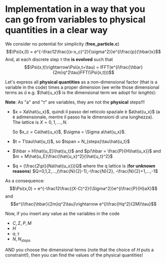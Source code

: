 # Implementation in a way that you can go from variables to physical quantities in a clear way

We consider no potential for simplicity (**free_particle.c**)
$$\Psi(x,0) = e^{-\frac12\frac{(x-x_c)^2}{\sigma^2}}e^{i\frac{p}{\hbar}x}$$
And, at each discrete step $\tau$ the **is evolved** such that
$$\Psi(x,t)\rightarrow\Psi(x,t+\tau) = IFFT(e^{i\frac{\hbar}{2m}q^2\tau}FFT(\Psi(x,t)))$$

Let's express all **physical quantities** as a non-dimensional factor (that is a variable in the code) times a proper dimension (we write those dimensional terms as $\hat{u}$ e.g. $\hat{u_x}$ is the dimensional term we adopt for _lenghts_):

**Note**: As "a" and "$\tau$" are variables, they are not the **physical** steps!!!

- $x = Xa\hat{u_x}$, quindi il passo del reticolo spaziale è $a\hat{u_x}$ (a è adimensionale, mentre il passo ha le dimensioni di una lunghezza).
The lattice is $X=0,1,...,N$.

    So $x_c = Ca\hat{u_x}$, $\sigma = \Sigma a\hat{u_x}$.

- $t = T\tau\hat{u_t}$, so $tspan = N_{steps}\tau\hat{u_t}$

- $\hbar = H\hat{u_E}\hat{u_t}$ and $p/\hbar = \frac{P}{H\hat{u_x}}$ and $m = M\hat{u_E}\frac{\hat{u_x}^2}{\hat{u_t}^2}$

- $q = (\frac{2\pi}{Na\hat{u_x}})Q$ where the q lattice is (**for unknown reasons**) $Q=0,1,2,...,(\frac{N}{2}-1),-\frac{N}{2}, -\frac{N}{2}+1,...,-1$

As a consequence:
$$\Psi(x,0) = e^{-\frac12\frac{(X-C)^2}{\Sigma^2}}e^{i\frac{P}{H}aX}$$
and
$$e^{i\frac{\hbar}{2m}q^2\tau}\rightarrow e^{i\frac{Hq^2}{2M}\tau}$$

Now, if you insert any value as the variables in the code
- $C, \Sigma, P, M$
- $H$
- $a, \tau$
- $N, N_{steps}$

AND you choose the dimensional terms (note that the choice of $H$ puts a constraint!), then you can find the values of the physical quantities!